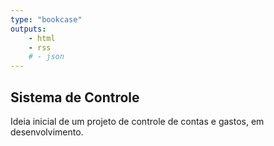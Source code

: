 ```yaml
---
type: "bookcase"
outputs:
    - html
    - rss
    # - json
---
```


## Sistema de Controle
Ideia inicial de um projeto de controle de contas e gastos, em desenvolvimento.

